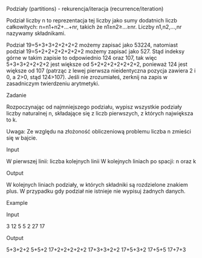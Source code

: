 Podziały (partitions) - rekurencja/iteracja (recurrence/iteration)

Podział liczby n to reprezentacja tej liczby jako sumy dodatnich liczb całkowitych: n=n1+n2+...+nr, takich że n1≥n2≥...≥nr. Liczby n1,n2,...,nr nazywamy składnikami.

Podział 19=5+3+3+2+2+2+2 możemy zapisać jako 53224, natomiast podział 19=5+2+2+2+2+2+2+2 możemy zapisać jako 527.
Stąd indeksy górne w takim zapisie to odpowiednio 124 oraz 107, tak więc 5+3+3+2+2+2+2 jest większe od 5+2+2+2+2+2+2+2, 
ponieważ 124 jest większe od 107 (patrząc z lewej pierwsza nieidentyczna pozycja zawiera 2 i 0, a 2>0, stąd 124>107).
Jeśli nie zrozumiałeś, zerknij na zapis w zasadniczym twierdzeniu arytmetyki.

Zadanie

Rozpoczynając od najmniejszego podziału, wypisz wszystkie podziały liczby naturalnej n, składające się z liczb pierwszych, z których największa to k. 

Uwaga:
Ze względu na złożoność obliczeniową problemu liczba n zmieści się w bajcie.

Input

W pierwszej linii: liczba kolejnych linii
W kolejnych liniach po spacji: n oraz k

Output

W kolejnych liniach podziały, w których składniki są rozdzielone znakiem plus. W przypadku gdy podział nie istnieje nie wypisuj żadnych danych.

Example

Input

3
12 5
5 2
27 17

Output

5+3+2+2
5+5+2
17+2+2+2+2+2
17+3+3+2+2
17+5+3+2
17+5+5
17+7+3
